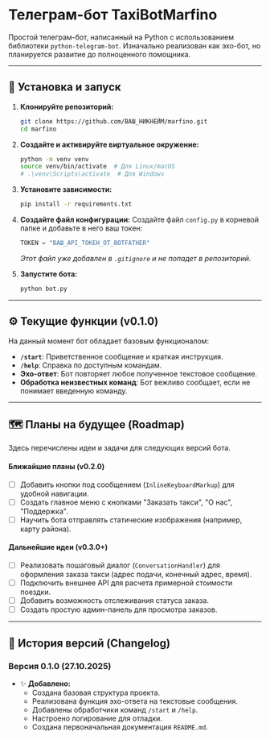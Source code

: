 # Телеграм-бот TaxiBotMarfino

Простой телеграм-бот, написанный на Python с использованием библиотеки `python-telegram-bot`. Изначально реализован как эхо-бот, но планируется развитие до полноценного помощника.

---

## 🚀 Установка и запуск

1.  **Клонируйте репозиторий:**
    ```bash
    git clone https://github.com/ВАШ_НИКНЕЙМ/marfino.git
    cd marfino
    ```

2.  **Создайте и активируйте виртуальное окружение:**
    ```bash
    python -m venv venv
    source venv/bin/activate  # Для Linux/macOS
    # .\venv\Scripts\activate  # Для Windows
    ```

3.  **Установите зависимости:**
    ```bash
    pip install -r requirements.txt
    ```

4.  **Создайте файл конфигурации:**
    Создайте файл `config.py` в корневой папке и добавьте в него ваш токен:
    ```python
    TOKEN = "ВАШ_API_ТОКЕН_ОТ_BOTFATHER"
    ```
    *Этот файл уже добавлен в `.gitignore` и не попадет в репозиторий.*

5.  **Запустите бота:**
    ```bash
    python bot.py
    ```

---

## ⚙️ Текущие функции (v0.1.0)

На данный момент бот обладает базовым функционалом:

*   **`/start`**: Приветственное сообщение и краткая инструкция.
*   **`/help`**: Справка по доступным командам.
*   **Эхо-ответ**: Бот повторяет любое полученное текстовое сообщение.
*   **Обработка неизвестных команд**: Бот вежливо сообщает, если не понимает введенную команду.

---

## 🗺️ Планы на будущее (Roadmap)

Здесь перечислены идеи и задачи для следующих версий бота.

#### Ближайшие планы (v0.2.0)
- [ ] Добавить кнопки под сообщением (`InlineKeyboardMarkup`) для удобной навигации.
- [ ] Создать главное меню с кнопками "Заказать такси", "О нас", "Поддержка".
- [ ] Научить бота отправлять статические изображения (например, карту района).

#### Дальнейшие идеи (v0.3.0+)
- [ ] Реализовать пошаговый диалог (`ConversationHandler`) для оформления заказа такси (адрес подачи, конечный адрес, время).
- [ ] Подключить внешнее API для расчета примерной стоимости поездки.
- [ ] Добавить возможность отслеживания статуса заказа.
- [ ] Создать простую админ-панель для просмотра заказов.

---

## 📜 История версий (Changelog)

### Версия 0.1.0 (27.10.2025)
*   ✨ **Добавлено:**
    *   Создана базовая структура проекта.
    *   Реализована функция эхо-ответа на текстовые сообщения.
    *   Добавлены обработчики команд `/start` и `/help`.
    *   Настроено логирование для отладки.
    *   Создана первоначальная документация `README.md`.

